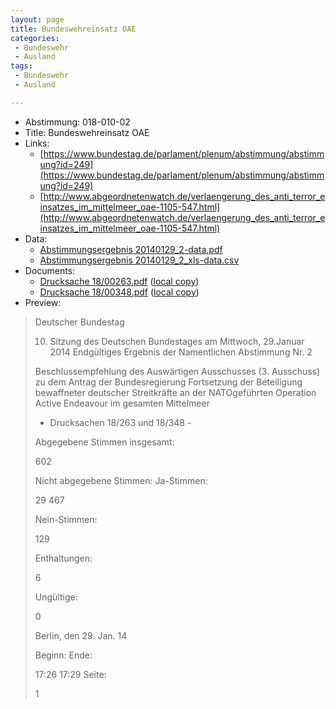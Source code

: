 ```yaml
---
layout: page
title: Bundeswehreinsatz OAE
categories:
 - Bundeswehr
 - Ausland
tags:
 - Bundeswehr
 - Ausland

---
```


* Abstimmung: 018-010-02
* Title: Bundeswehreinsatz OAE
* Links: 
    * [https://www.bundestag.de/parlament/plenum/abstimmung/abstimmung?id=249](https://www.bundestag.de/parlament/plenum/abstimmung/abstimmung?id=249)
    * [http://www.abgeordnetenwatch.de/verlaengerung_des_anti_terror_einsatzes_im_mittelmeer_oae-1105-547.html](http://www.abgeordnetenwatch.de/verlaengerung_des_anti_terror_einsatzes_im_mittelmeer_oae-1105-547.html)
* Data: 
    * [Abstimmungsergebnis 20140129_2-data.pdf](/abstimmungsliste/20140129_2-data.pdf)
    * [Abstimmungsergebnis 20140129_2_xls-data.csv](/abstimmungsliste/analyses/20140129_2_xls-data.csv)
* Documents: 
    * [Drucksache 18/00263.pdf](http://dip21.bundestag.de/dip21/btd/18/002/1800263.pdf) ([local copy](/abstimmungsdaten/018-010-02/1800263.pdf))
    * [Drucksache 18/00348.pdf](http://dip21.bundestag.de/dip21/btd/18/003/1800348.pdf) ([local copy](/abstimmungsdaten/018-010-02/1800348.pdf))
* Preview: 
> Deutscher Bundestag
> 
> 10. Sitzung des Deutschen Bundestages
> am Mittwoch, 29.Januar 2014
> Endgültiges Ergebnis der Namentlichen Abstimmung Nr. 2
> 
> Beschlussempfehlung des Auswärtigen Ausschusses (3. Ausschuss) zu dem Antrag
> der Bundesregierung
> Fortsetzung der Beteiligung bewaffneter deutscher Streitkräfte an der NATOgeführten Operation Active Endeavour im gesamten Mittelmeer
> - Drucksachen 18/263 und 18/348 -
> 
> Abgegebene Stimmen insgesamt:
> 
> 602
> 
> Nicht abgegebene Stimmen:
> Ja-Stimmen:
> 
> 29
> 467
> 
> Nein-Stimmen:
> 
> 129
> 
> Enthaltungen:
> 
> 6
> 
> Ungültige:
> 
> 0
> 
> Berlin, den 29. Jan. 14
> 
> Beginn:
> Ende:
> 
> 17:26
> 17:29
> Seite:
> 
> 1
> 
> 
